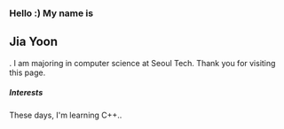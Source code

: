 ### Hello :) My name is <h2>Jia Yoon</h2>. I am majoring in computer science at Seoul Tech. Thank you for visiting this page.
<h5>Interests</h5> These days, I'm learning C++..


<!--
**JIAYOOON/jiayooon** is a ✨ _special_ ✨ repository because its `README.md` (this file) appears on your GitHub profile.

Here are some ideas to get you started:

- 🔭 I’m currently working on ...
- 🌱 I’m currently learning ...
- 👯 I’m looking to collaborate on ...
- 🤔 I’m looking for help with ...
- 💬 Ask me about ...
- 📫 How to reach me: ...
- 😄 Pronouns: ...
- ⚡ Fun fact: ...
-->
